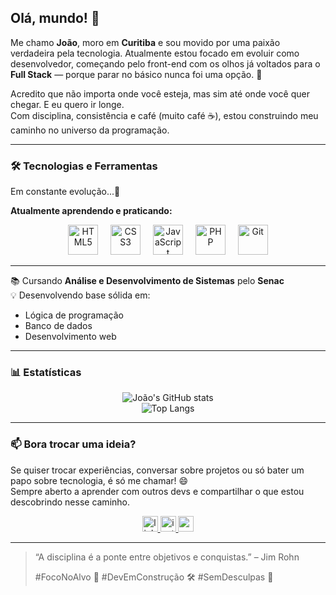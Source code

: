 ## Olá, mundo! 👋

Me chamo **João**, moro em **Curitiba** e sou movido por uma paixão verdadeira pela tecnologia. Atualmente estou focado em evoluir como desenvolvedor, começando pelo front-end com os olhos já voltados para o **Full Stack** — porque parar no básico nunca foi uma opção. 🚀

Acredito que não importa onde você esteja, mas sim até onde você quer chegar. E eu quero ir longe.  
Com disciplina, consistência e café (muito café ☕), estou construindo meu caminho no universo da programação.

---

### 🛠️ Tecnologias e Ferramentas

Em constante evolução...🚀

**Atualmente aprendendo e praticando:**


<div align="center">
  <!-- Linguagens -->
  <img src="https://skillicons.dev/icons?i=html" alt="HTML5" width="48" height="48" />
  <img width="12" />
  <img src="https://skillicons.dev/icons?i=css" alt="CSS3" width="48" height="48" />
  <img width="12" />
  <img src="https://skillicons.dev/icons?i=javascript" alt="JavaScript" width="48" height="48" />
  <img width="12" />
  <img src="https://skillicons.dev/icons?i=php" alt="PHP" width="48" height="48" />
  <img width="12" />
  <img src="https://skillicons.dev/icons?i=git" alt="Git" width="48" height="48" />
</div>

---

📚 Cursando **Análise e Desenvolvimento de Sistemas** pelo **Senac**  
💡 Desenvolvendo base sólida em:  
- Lógica de programação  
- Banco de dados  
- Desenvolvimento web
  
---
### 📊 Estatísticas

<div align="center">
  
![João's GitHub stats](https://github-readme-stats.vercel.app/api?username=JoaoAlves1912&show_icons=true&theme=radical&hide_rank=true)  
![Top Langs](https://github-readme-stats.vercel.app/api/top-langs/?username=JoaoAlves1912&layout=compact&theme=radical)

</div>


---

### 📫 Bora trocar uma ideia?

Se quiser trocar experiências, conversar sobre projetos ou só bater um papo sobre tecnologia, é só me chamar! 😄  
Sempre aberto a aprender com outros devs e compartilhar o que estou descobrindo nesse caminho.

<div align="center">
  <a href="https://www.linkedin.com/in/jo%C3%A3o-alves1912/" target="_blank">
    <img src="https://img.shields.io/static/v1?message=LinkedIn&logo=linkedin&label=&color=0077B5&logoColor=white&labelColor=&style=for-the-badge" height="25" alt="linkedin logo" />
  </a>
  <a href="https://www.instagram.com/__joao.alves_?igsh=dTkyeDA2Zm50aG9r" target="_blank">
    <img src="https://img.shields.io/static/v1?message=Instagram&logo=instagram&label=&color=E4405F&logoColor=white&labelColor=&style=for-the-badge" height="25" alt="instagram logo" />
  </a>
  <a href="mailto:joao.alves191201@gmail.com" target="_blank">
    <img src="https://img.shields.io/static/v1?message=Gmail&logo=gmail&label=&color=D14836&logoColor=white&labelColor=&style=for-the-badge" height="25" alt="gmail logo" />
  </a>
</div>

---

> “A disciplina é a ponte entre objetivos e conquistas.” – Jim Rohn  
>
> #FocoNoAlvo 🎯 #DevEmConstrução 🛠️ #SemDesculpas 🚫

